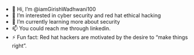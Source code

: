 - 👋 Hi, I’m @iamGirishWadhwani100
- 👀 I’m interested in cyber security and red hat ethical hacking
- 🌱 I’m currently learning more about security 
- 📫 You could reach me through linkedin.
- ⚡ Fun fact: Red hat hackers are motivated by the desire to “make things right”.

<!---
iamGirishWadhwani100/iamGirishWadhwani100 is a ✨ special ✨ repository because its `README.md` (this file) appears on your GitHub profile.
You can click the Preview link to take a look at your changes.
--->
